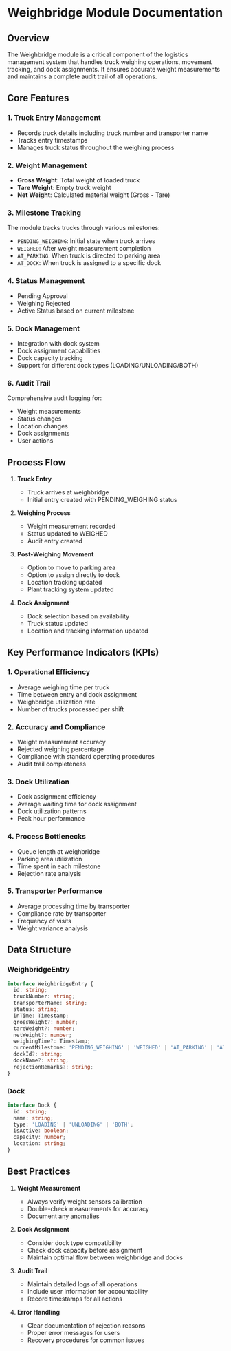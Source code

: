 # Weighbridge Module Documentation

## Overview
The Weighbridge module is a critical component of the logistics management system that handles truck weighing operations, movement tracking, and dock assignments. It ensures accurate weight measurements and maintains a complete audit trail of all operations.

## Core Features

### 1. Truck Entry Management
- Records truck details including truck number and transporter name
- Tracks entry timestamps
- Manages truck status throughout the weighing process

### 2. Weight Management
- **Gross Weight**: Total weight of loaded truck
- **Tare Weight**: Empty truck weight
- **Net Weight**: Calculated material weight (Gross - Tare)

### 3. Milestone Tracking
The module tracks trucks through various milestones:
- `PENDING_WEIGHING`: Initial state when truck arrives
- `WEIGHED`: After weight measurement completion
- `AT_PARKING`: When truck is directed to parking area
- `AT_DOCK`: When truck is assigned to a specific dock

### 4. Status Management
- Pending Approval
- Weighing Rejected
- Active Status based on current milestone

### 5. Dock Management
- Integration with dock system
- Dock assignment capabilities
- Dock capacity tracking
- Support for different dock types (LOADING/UNLOADING/BOTH)

### 6. Audit Trail
Comprehensive audit logging for:
- Weight measurements
- Status changes
- Location changes
- Dock assignments
- User actions

## Process Flow

1. **Truck Entry**
   - Truck arrives at weighbridge
   - Initial entry created with PENDING_WEIGHING status

2. **Weighing Process**
   - Weight measurement recorded
   - Status updated to WEIGHED
   - Audit entry created

3. **Post-Weighing Movement**
   - Option to move to parking area
   - Option to assign directly to dock
   - Location tracking updated
   - Plant tracking system updated

4. **Dock Assignment**
   - Dock selection based on availability
   - Truck status updated
   - Location and tracking information updated

## Key Performance Indicators (KPIs)

### 1. Operational Efficiency
- Average weighing time per truck
- Time between entry and dock assignment
- Weighbridge utilization rate
- Number of trucks processed per shift

### 2. Accuracy and Compliance
- Weight measurement accuracy
- Rejected weighing percentage
- Compliance with standard operating procedures
- Audit trail completeness

### 3. Dock Utilization
- Dock assignment efficiency
- Average waiting time for dock assignment
- Dock utilization patterns
- Peak hour performance

### 4. Process Bottlenecks
- Queue length at weighbridge
- Parking area utilization
- Time spent in each milestone
- Rejection rate analysis

### 5. Transporter Performance
- Average processing time by transporter
- Compliance rate by transporter
- Frequency of visits
- Weight variance analysis

## Data Structure

### WeighbridgeEntry
```typescript
interface WeighbridgeEntry {
  id: string;
  truckNumber: string;
  transporterName: string;
  status: string;
  inTime: Timestamp;
  grossWeight?: number;
  tareWeight?: number;
  netWeight?: number;
  weighingTime?: Timestamp;
  currentMilestone: 'PENDING_WEIGHING' | 'WEIGHED' | 'AT_PARKING' | 'AT_DOCK';
  dockId?: string;
  dockName?: string;
  rejectionRemarks?: string;
}
```

### Dock
```typescript
interface Dock {
  id: string;
  name: string;
  type: 'LOADING' | 'UNLOADING' | 'BOTH';
  isActive: boolean;
  capacity: number;
  location: string;
}
```

## Best Practices

1. **Weight Measurement**
   - Always verify weight sensors calibration
   - Double-check measurements for accuracy
   - Document any anomalies

2. **Dock Assignment**
   - Consider dock type compatibility
   - Check dock capacity before assignment
   - Maintain optimal flow between weighbridge and docks

3. **Audit Trail**
   - Maintain detailed logs of all operations
   - Include user information for accountability
   - Record timestamps for all actions

4. **Error Handling**
   - Clear documentation of rejection reasons
   - Proper error messages for users
   - Recovery procedures for common issues 